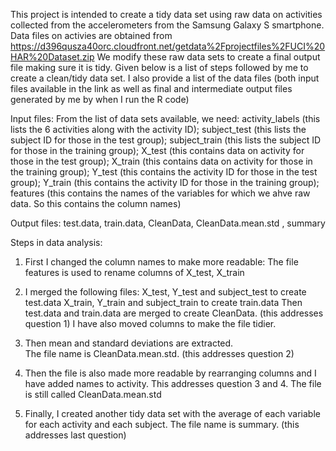 This project is intended to create a tidy data set using raw data on activities 
collected from the accelerometers from the Samsung Galaxy S smartphone. Data files on
activies are obtained from https://d396qusza40orc.cloudfront.net/getdata%2Fprojectfiles%2FUCI%20HAR%20Dataset.zip
We modify these raw data sets to create a final output file making sure it is tidy. 
Given below is a list of steps followed by me to create a clean/tidy data set. I also provide 
a list of the data files (both input files available in the link as well as final and
intermediate output files generated by me by when I run the R code)

Input files:
From the list of data sets available, we need:
activity_labels (this lists the 6 activities along with the activity ID);
subject_test (this lists the subject ID for those in the test group);
subject_train (this lists the subject ID for those in the training  group);
X_test (this contains data on activity for those in the test group);
X_train (this contains data on activity for those in the training group);
Y_test (this contains the activity ID for those in the test group);
Y_train (this contains the activity ID for those in the training group);
features (this contains the names of the variables for which we ahve raw data. So this contains the column names)


Output files:
test.data, train.data, CleanData, CleanData.mean.std , summary

Steps in data analysis:
1. First I changed the column names to make more readable:
The file features is used to rename columns of X_test, X_train

2. I merged the following files:
X_test, Y_test and subject_test to create test.data
X_train, Y_train and subject_train to create train.data
Then test.data and train.data are merged to create CleanData. (this addresses question 1)
I have also moved columns to make the file tidier. 

3. Then mean and standard deviations are extracted.  
The file name is CleanData.mean.std. (this addresses question 2)

4. Then the file is also made more readable by rearranging columns and I have added names to activity. 
This addresses question 3 and 4. The file is still called CleanData.mean.std

5. Finally, I created another tidy data set with the average of each variable for each activity and each subject.
The file name is summary. (this addresses last question)

